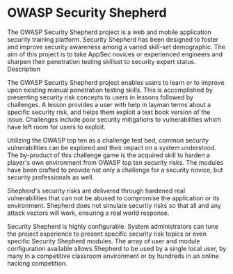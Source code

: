 # OWASP Security Shepherd

The OWASP Security Shepherd project is a web and mobile application security training platform. Security Shepherd has been designed to foster and improve security awareness among a varied skill-set demographic. The aim of this project is to take AppSec novices or experienced engineers and sharpen their penetration testing skillset to security expert status.
Description

The OWASP Security Shepherd project enables users to learn or to improve upon existing manual penetration testing skills. This is accomplished by presenting security risk concepts to users in lessons followed by challenges. A lesson provides a user with help in layman terms about a specific security risk, and helps them exploit a text book version of the issue. Challenges include poor security mitigations to vulnerabilities which have left room for users to exploit.

Utilizing the OWASP top ten as a challenge test bed, common security vulnerabilities can be explored and their impact on a system understood. The by-product of this challenge game is the acquired skill to harden a player's own environment from OWASP top ten security risks. The modules have been crafted to provide not only a challenge for a security novice, but security professionals as well.

Shepherd's security risks are delivered through hardened real vulnerabilities that can not be abused to compromise the application or its environment. Shepherd does not simulate security risks so that all and any attack vectors will work, ensuring a real world response.

Security Shepherd is highly configurable. System administrators can tune the project experience to present specific security risk topics or even specific Security Shepherd modules. The array of user and module configuration available allows Shepherd to be used by a single local user, by many in a competitive classroom environment or by hundreds in an online hacking competition. 
